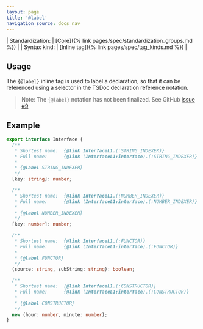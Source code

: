```yaml
---
layout: page
title: '@label'
navigation_source: docs_nav
---
```


| Standardization: | [Core]({% link pages/spec/standardization_groups.md %}) |
| Syntax kind: | [Inline tag]({% link pages/spec/tag_kinds.md %}) |


## Usage

The `{@label}` inline tag is used to label a declaration, so that it can be referenced using a selector in
the TSDoc declaration reference notation.

> Note: The `{@label}` notation has not been finalized.  See GitHub
> [issue #9](https://github.com/microsoft/tsdoc/issues/9)


## Example

```ts
export interface Interface {
  /**
   * Shortest name:  {@link InterfaceL1.(:STRING_INDEXER)}
   * Full name:      {@link (InterfaceL1:interface).(:STRING_INDEXER)}
   *
   * {@label STRING_INDEXER}
   */
  [key: string]: number;

  /**
   * Shortest name:  {@link InterfaceL1.(:NUMBER_INDEXER)}
   * Full name:      {@link (InterfaceL1:interface).(:NUMBER_INDEXER)}
   *
   * {@label NUMBER_INDEXER}
   */
  [key: number]: number;

  /**
   * Shortest name:  {@link InterfaceL1.(:FUNCTOR)}
   * Full name:      {@link (InterfaceL1:interface).(:FUNCTOR)}
   *
   * {@label FUNCTOR}
   */
  (source: string, subString: string): boolean;

  /**
   * Shortest name:  {@link InterfaceL1.(:CONSTRUCTOR)}
   * Full name:      {@link (InterfaceL1:interface).(:CONSTRUCTOR)}
   *
   * {@label CONSTRUCTOR}
   */
  new (hour: number, minute: number);
}
```
